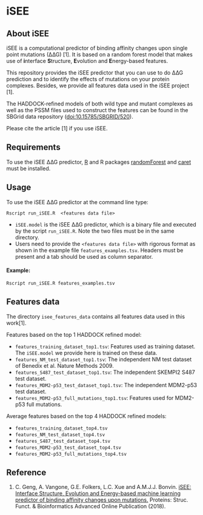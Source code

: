 # iSEE

## About iSEE
iSEE is a computational predictor of binding affinity changes upon single point mutations (∆∆G) [1]. It is based on a random forest model that makes use of **i**nterface **S**tructure, **E**volution and **E**nergy-based features.

This repository provides the iSEE predictor that you can use to do ∆∆G prediction and to identify the effects of mutations on your protein complexes. Besides, we provide all features data used in the iSEE project [1].

The HADDOCK-refined models of both wild type and mutant complexes as well as the PSSM files used to construct the features can be found in the SBGrid data repository ([doi:10.15785/SBGRID/520](https://data.sbgrid.org/dataset/520)).

Please cite the article [1] if you use iSEE.


## Requirements
To use the iSEE ∆∆G predictor, [R](https://www.r-project.org/) and R packages [randomForest](https://cran.r-project.org/web/packages/randomForest/) and [caret](https://cran.r-project.org/web/packages/caret/) must be installed.


## Usage
To use the iSEE ∆∆G predictor at the command line type:

	Rscript run_iSEE.R  <features data file>

- `iSEE.model` is the iSEE ∆∆G predictor, which is a binary file and executed by the script `run_iSEE.R`. Note the two files must be in the same directory.
- Users need to provide the `<features data file>` with rigorous format as shown in the example file `features_examples.tsv`. Headers must be present and a tab should be used as column separator.


#### Example:

	Rscript run_iSEE.R features_examples.tsv

## Features data

The directory `isee_features_data` contains all features data used in this work[1].

Features based on the top 1 HADDOCK refined model:
- `features_training_dataset_top1.tsv`: Features used as training dataset. The `iSEE.model` we provide here is trained on these data.
- `features_NM_test_dataset_top1.tsv`: The independent NM test dataset of Benedix et al. Nature Methods 2009.
- `features_S487_test_dataset_top1.tsv`: The independent SKEMPI2 S487 test
  dataset.
- `features_MDM2-p53_test_dataset_top1.tsv`: The independent MDM2-p53 test dataset.
- `features_MDM2-p53_full_mutations_top1.tsv`: Features used for MDM2-p53 full mutations.

Average features based on the top 4 HADDOCK refined models:
- `features_training_dataset_top4.tsv`
- `features_NM_test_dataset_top4.tsv`
- `features_S487_test_dataset_top4.tsv`
- `features_MDM2-p53_test_dataset_top4.tsv`
- `features_MDM2-p53_full_mutations_top4.tsv`


## Reference
1. C. Geng, A. Vangone, G.E. Folkers, L.C. Xue and A.M.J.J. Bonvin. [iSEE: Interface Structure, Evolution and Energy-based machine learning predictor of binding affinity changes upon mutations.](https://doi.org/10.1002/prot.25630) Proteins: Struc. Funct. & Bioinformatics Advanced Online Publication (2018).
